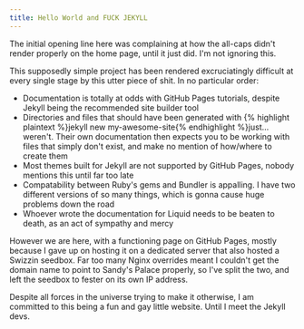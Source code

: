 ```yaml
---
title: Hello World and FUCK JEKYLL
---
```


<div>
    <p>
        The initial opening line here was complaining at how the all-caps didn't render properly on the home page, until it just did. I'm not ignoring this.
    </p>
    <p>
        This supposedly simple project has been rendered excruciatingly difficult at every single stage by this utter piece of shit. In no particular order:
        <ul>
            <li>Documentation is totally at odds with GitHub Pages tutorials, despite Jekyll being the recommended site builder tool</li>
            <li>Directories and files that should have been generated with {% highlight plaintext %}jekyll new my-awesome-site{% endhighlight %}just... weren't. Their own documentation then expects you to be working with files that simply don't exist, and make no mention of how/where to create them</li>
            <li>Most themes built for Jekyll are not supported by GitHub Pages, nobody mentions this until far too late</li>
            <li>Compatability between Ruby's gems and Bundler is appalling. I have two different versions of so many things, which is gonna cause huge problems down the road</li>
            <li>Whoever wrote the documentation for Liquid needs to be beaten to death, as an act of sympathy and mercy</li>
        </ul>
    </p>
    <p>
        However we are here, with a functioning page on GitHub Pages, mostly because I gave up on hosting it on a dedicated server that also hosted a Swizzin seedbox. Far too many Nginx overrides meant I couldn't get the domain name to point to Sandy's Palace properly, so I've split the two, and left the seedbox to fester on its own IP address.
    </p>
    <p>
        Despite all forces in the universe trying to make it otherwise, I am committed to this being a fun and gay little website. Until I meet the Jekyll devs.
    </p>
    
</div>
